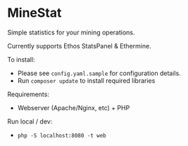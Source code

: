 # MineStat

Simple statistics for your mining operations.

Currently supports Ethos StatsPanel & Ethermine.

To install:
* Please see `config.yaml.sample` for configuration details.
* Run `composer update` to install required libraries

Requirements:
* Webserver (Apache/Nginx, etc) + PHP

Run local / dev:
* `php -S localhost:8080 -t web`
 